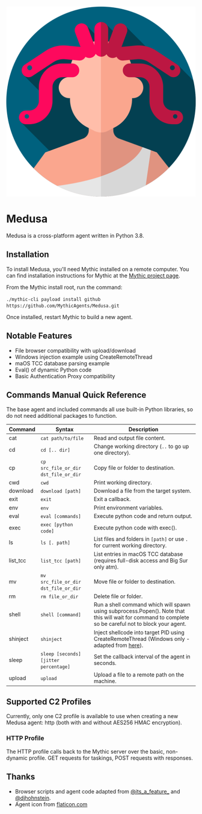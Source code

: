 ![Medusa](agent_icons/medusa.svg)

# Medusa

Medusa is a cross-platform agent written in Python 3.8. 

## Installation
To install Medusa, you'll need Mythic installed on a remote computer. You can find installation instructions for Mythic at the [Mythic project page](https://github.com/its-a-feature/Mythic/).

From the Mythic install root, run the command:

`./mythic-cli payload install github https://github.com/MythicAgents/Medusa.git`

Once installed, restart Mythic to build a new agent.

## Notable Features
- File browser compatibility with upload/download
- Windows injection example using CreateRemoteThread
- maOS TCC database parsing example
- Eval() of dynamic Python code
- Basic Authentication Proxy compatibility

## Commands Manual Quick Reference

The base agent and included commands all use built-in Python libraries, so do not need additional packages to function.

Command | Syntax | Description
------- | ------ | -----------
cat | `cat path/to/file` | Read and output file content.
cd | `cd [.. dir]` | Change working directory (`..` to go up one directory).
cp | `cp src_file_or_dir dst_file_or_dir` | Copy file or folder to destination.
cwd | `cwd` | Print working directory.
download | `download [path]` | Download a file from the target system.
exit | `exit` | Exit a callback.
env | `env` | Print environment variables.
eval | `eval [commands]` | Execute python code and return output.
exec | `exec [python code]` | Execute python code with exec().
ls | `ls [. path]` | List files and folders in `[path]` or use `.` for current working directory.
list_tcc | `list_tcc [path]` | List entries in macOS TCC database (requires full-disk access and Big Sur only atm).
mv | `mv src_file_or_dir dst_file_or_dir` | Move file or folder to destination.
rm | `rm file_or_dir` | Delete file or folder.
shell | `shell [command]` | Run a shell command which will spawn using subprocess.Popen(). Note that this will wait for command to complete so be careful not to block your agent.
shinject | `shinject` | Inject shellcode into target PID using CreateRemoteThread (Windows only - adapted from [here](https://gist.github.com/RobinDavid/9214020)).
sleep | `sleep [seconds] [jitter percentage]` | Set the callback interval of the agent in seconds.
upload | `upload` | Upload a file to a remote path on the machine.

## Supported C2 Profiles

Currently, only one C2 profile is available to use when creating a new Medusa agent: http (both with and without AES256 HMAC encryption).

### HTTP Profile

The HTTP profile calls back to the Mythic server over the basic, non-dynamic profile. GET requests for taskings, POST requests with responses.

## Thanks

- Browser scripts and agent code adapted from [@its_a_feature_](https://twitter.com/its_a_feature_) and [@djhohnstein](https://twitter.com/djhohnstein).
- Agent icon from [flaticon.com](https://www.flaticon.com)